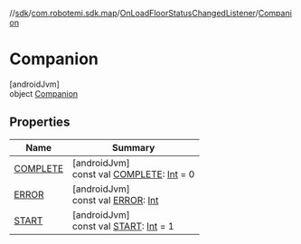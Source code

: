 //[sdk](../../../../index.md)/[com.robotemi.sdk.map](../../index.md)/[OnLoadFloorStatusChangedListener](../index.md)/[Companion](index.md)

# Companion

[androidJvm]\
object [Companion](index.md)

## Properties

| Name | Summary |
|---|---|
| [COMPLETE](-c-o-m-p-l-e-t-e.md) | [androidJvm]<br>const val [COMPLETE](-c-o-m-p-l-e-t-e.md): [Int](https://kotlinlang.org/api/latest/jvm/stdlib/kotlin/-int/index.html) = 0 |
| [ERROR](-e-r-r-o-r.md) | [androidJvm]<br>const val [ERROR](-e-r-r-o-r.md): [Int](https://kotlinlang.org/api/latest/jvm/stdlib/kotlin/-int/index.html) |
| [START](-s-t-a-r-t.md) | [androidJvm]<br>const val [START](-s-t-a-r-t.md): [Int](https://kotlinlang.org/api/latest/jvm/stdlib/kotlin/-int/index.html) = 1 |
